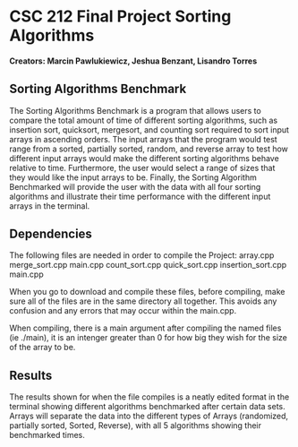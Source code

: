# CSC 212 Final Project Sorting Algorithms

#### Creators: Marcin Pawlukiewicz, Jeshua Benzant, Lisandro Torres

## Sorting Algorithms Benchmark

  The Sorting Algorithms Benchmark is a program that allows users to compare the total amount of time of different sorting algorithms, such as insertion sort, quicksort, mergesort, and counting sort required to sort input arrays in ascending orders. The input arrays that the program would test range from a sorted, partially sorted, random, and reverse array to test how different input arrays would make the different sorting algorithms behave relative to time. Furthermore, the user would select a range of sizes that they would like the input arrays to be. Finally, the Sorting Algorithm Benchmarked will provide the user with the data with all four sorting algorithms and illustrate their time performance with the different input arrays in the terminal.


## Dependencies

The following files are needed in order to compile the Project: array.cpp merge_sort.cpp main.cpp count_sort.cpp quick_sort.cpp insertion_sort.cpp main.cpp

When you go to download and compile these files, before compiling, make sure all of the files are in the same directory all together. This avoids any confusion and any errors that may occur within the main.cpp.

When compiling, there is a main argument after compiling the named files (ie ./main), it is an intenger greater than 0 for how big they wish for the size of the array to be. 

## Results

The results shown for when the file compiles is a neatly edited format in the terminal showing different algorithms benchmarked after certain data sets. Arrays will separate the data into the different types of Arrays (randomized, partially sorted, Sorted, Reverse), with all 5 algorithms showing their benchmarked times.
